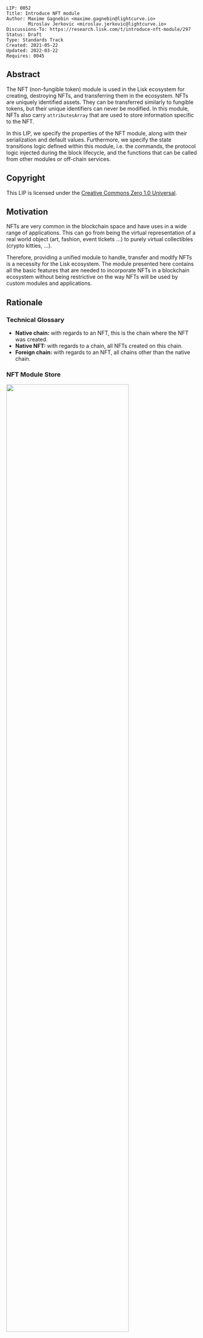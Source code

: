 ```
LIP: 0052
Title: Introduce NFT module
Author: Maxime Gagnebin <maxime.gagnebin@lightcurve.io>
        Miroslav Jerkovic <miroslav.jerkovic@lightcurve.io>
Discussions-To: https://research.lisk.com/t/introduce-nft-module/297
Status: Draft
Type: Standards Track
Created: 2021-05-22
Updated: 2022-03-22
Requires: 0045
```

## Abstract

The NFT (non-fungible token) module is used in the Lisk ecosystem for creating, destroying NFTs, and transferring them in the ecosystem. NFTs are uniquely identified assets. They can be transferred similarly to fungible tokens, but their unique identifiers can never be modified. In this module, NFTs also carry `attributesArray` that are used to store information specific to the NFT.

In this LIP, we specify the properties of the NFT module, along with their serialization and default values. Furthermore, we specify the state transitions logic defined within this module, i.e. the commands, the protocol logic injected during the block lifecycle, and the functions that can be called from other modules or off-chain services.

## Copyright

This LIP is licensed under the [Creative Commons Zero 1.0 Universal](https://creativecommons.org/publicdomain/zero/1.0/).

## Motivation

NFTs are very common in the blockchain space and have uses in a wide range of applications. This can go from being the virtual representation of a real world object (art, fashion, event tickets ...) to purely virtual collectibles (crypto kitties, ...).

Therefore, providing a unified module to handle, transfer and modify NFTs is a necessity for the Lisk ecosystem. The module presented here contains all the basic features that are needed to incorporate NFTs in a blockchain ecosystem without being restrictive on the way NFTs will be used by custom modules and applications.

## Rationale

### Technical Glossary

- **Native chain:** with regards to an NFT, this is the chain where the NFT was created.
- **Native NFT:** with regards to a chain, all NFTs created on this chain.
- **Foreign chain:** with regards to an NFT, all chains other than the native chain.

### NFT Module Store

<img src="lip-0052/nft_module_store.png" width="80%">

_Figure 1: The NFT module store is divided into four substores. All NFTs held by users are stored sequentially in the user substore with keys given by the user address and the NFT ID._

#### NFT Store

The NFT store contains entries for all NFTs present on the native chain, as well as entries for all native NFTs that have been sent cross-chain to a foreign chain. Each entry contains two properties:

- The `owner` property can either be a `ADDRESS_LENGTH` bytes long user address or a `CHAIN_ID_LENGTH` bytes long chain ID. In the latter case, the NFT is a native NFT that has been sent cross-chain to a foreign chain and is escrowed.
- The `attributesArray` property can be used by custom applications to store information about the NFT, or modify interactions with the NFT.

#### User Substore

In the proposed solution, all NFTs associated with a given address are stored sequentially in the user substore part of the state. In this way, getting all NFTs of a given account can be done efficiently. This is in contrast to specifications (like [ERC 721](https://github.com/ethereum/EIPs/blob/master/EIPS/eip-721.md) without optional extensions) where the NFT owner is only stored as one of the NFTs properties. We think that this feature is useful in an account-based blockchain ecosystem and the user substore is designed accordingly.

The `lockingModule` property stores the information regarding the locking status of the NFT. If the NFT is unlocked, this property will have the value `NFT_NOT_LOCKED`, whereas if the NFT is locked, this property will store the locking module name.

### NFT Identifier

To identify NFTs in the Lisk ecosystem, we introduce the `nftID`, a unique NFT identifier in the ecosystem. It is a `NFT_ID_LENGTH` bytes long concatenation of the `CHAIN_ID_LENGTH` bytes long `chainID`, the [chain ID][lip-0043] of the chain creating the NFT, the `COLLECTION_ID_LENGTH` bytes long `collectionID`, chosen when the NFT is created, and a 8 bytes long serialization of an `index` integer, automatically assigned at the NFT creation.

This allows chains to define multiple sets of NFTs, each identified by their respective collection. Each collection can then easily have its own attributes schema and custom logic. For example, an art NFT exchange could have a different collection per artist, `index` being then a unique integer associated with each art piece of this artist.

### Cross-chain NFT Transfer

To allow cross-chain transfers of NFTs, we define a specific command which makes use of the [Interoperability module][lip-0045] and creates a [cross-chain message][lip-0049] with the relevant information. When sending NFTs cross-chain, it is crucial that every native chain can correctly escrow its native NFTs sent to a foreign chain. In this way, a native NFT can never be created by a foreign chain and sent across the ecosystem. When receiving non-native NFTs on a chain, users can query this NFT's native chain to make sure that the NFT is properly escrowed.

#### Transfer To and From the Native Chain

These specifications only allow NFTs to be transferred from or to their native chain. In particular, this means that NFT created on chain A cannot be transferred directly from chain B to chain C. This is required to allow the native chain to maintain escrowed NFTs correctly.

### Attributes

Each NFT is stored with an array of `attributes` specified by various modules. Each `attribute` property is a byte sequence that is not deserialized by the NFT module. Each custom module using an NFT collection should define schemas to serialize and deserialize their `attributes` property of NFTs.

When an NFT is sent to another chain, the `attributes` property of the NFT can be modified according to specifications set on the receiving chain. For this reason, custom modules specifying an NFT collection must also implement the behavior to adopt when an NFT is returned with a modified `attributes` property. This custom behavior will compare the returned attributes with the ones stored with the escrowed NFT. If the returned NFT has an empty attributes, the native chain will restore the attributes as stored, this can be used to save on cross-chain messages size when returning non-modified NFTs to their native chains.

### Protocol Logic for Other Modules

The NFT module provides the following functions to modify the NFT state. Any other modules should use those functions to modify the NFT state. The NFT state should never be modified from outside the module without using one of the provided functions as this could result in unexpected behavior and could cause an improper state transition.

#### create

This function is used to create a new NFT. The NFT will always be native to the chain creating it.

#### destroy

This function is used to destroy NFTs. The NFT will be removed from the NFT substore and cannot be retrieved. The use of this function is limited to destroying native NFTs.

#### lock

This function is used to lock an NFT to a module. A locked NFT cannot be transferred (within the chain or across chains). This can be useful, for example, when the NFT is used as a deposit for a service. Module is specified both when locking and unlocking the NFT, thus preventing NFTs being accidentally locked and unlocked by different modules.

#### unlock

This function is used to unlock an NFT that was locked to a module.

#### setAttributes

This function is used to modify the attributes of NFTs. Each custom module can define the rules surrounding modifying NFT attributes and should call this function. This function will be executed even if the NFT is locked.

#### transfer

This function is used to transfer ownership of NFTs within one chain.

#### transferCrossChain

This function is used to transfer ownership of NFTs across chains in the Lisk ecosystem.

#### recover

This function should only be called by the [Interoperability module][lip-0045] to trigger the recovery of NFTs escrowed to terminated chains.

## Specification

### Notation and Constants

The following constants are used throughout the document:

| Name                                | Type   | Value                   |
| ----------------------------------- | ------ | ----------------------- |
| **Interoperability Constants**      |        |                         |
| `MAINCHAIN_ID`                      | bytes  | 0x 00 00 00 00          |
| **NFT Module Constants**            |        |                         |
| `MODULE_NAME_NFT`                   | string | "nft"                   |
| `COMMAND_NAME_TRANSFER`             | string | "transfer"              |
| `COMMAND_NAME_CROSS_CHAIN_TRANSFER` | string | "transferCrossChain"    |
| `CROSS_CHAIN_COMMAND_NAME_TRANSFER` | string | TBD                     |
| `CCM_STATUS_OK`                     | uint32 | 0                       |
| `CCM_STATUS_NFT_NOT_SUPPORTED`      | uint32 | 64                      |
| `CCM_STATUS_PROTOCOL_VIOLATION`     | uint32 | 65                      |
| `NFT_NOT_LOCKED`                    | string | `MODULE_NAME_NFT`       |
| `MAX_BYTE_LENGTH_ATTRIBUTES`        | uint32 | 9 \* 1024               |
| `ALL_SUPPORTED_NFTS_KEY`            | bytes  | `EMPTY_BYTES`           |
| **NFT Store Constants**             |        |                         |
| `SUBSTORE_PREFIX_NFT`               | bytes  | 0x00 00                 |
| `SUBSTORE_PREFIX_USER`              | bytes  | 0x80 00                 |
| `SUBSTORE_PREFIX_ESCROW`            | bytes  | 0xc0 00                 |
| `SUBSTORE_PREFIX_SUPPORTED_NFTS`    | bytes  | 0xd0 00                 |
| **Configurable Constants**          |        | **Mainchain Value**     |
| `NFT_ENTRY_INITIALIZATION_FEE`      | uint64 | 5000000                 |
| `ESCROW_ENTRY_INITIALIZATION_FEE`   | uint64 | 5000000                 |
| `USER_ENTRY_INITIALIZATION_FEE`     | uint64 | 5000000                 |
| **General Constants**               |        |                         |
| `OWN_CHAIN_ID`                      | bytes  | `chainID` of the chain. |
| `ADDRESS_LENGTH`                    | uint32 | 20                      |
| `MIN_MODULE_NAME_LENGTH`            | uint32 | 1                       |
| `MAX_MODULE_NAME_LENGTH`            | uint32 | 32                      |
| `NFT_ID_LENGTH`                     | uint32 | 16                      |
| `CHAIN_ID_LENGTH`                   | uint32 | 4                       |
| `COLLECTION_ID_LENGTH`              | uint32 | 4                       |
| `MAX_DATA_LENGTH`                   | uint32 | 64                      |
| `EMPTY_BYTES`                       | bytes  | ""                      |

### Event Names and Results

| Name                                            | Type   | Value                           | Description                                                                                                              |
| ----------------------------------------------- | ------ | ------------------------------- | ------------------------------------------------------------------------------------------------------------------------ |
| **Names**                                       |        |                                 |                                                                                                                          |
| `EVENT_NAME_TRANSFER`                           | string | "transfer"                      | Name of the events emitted during NFT transfer.                                                                          |
| `EVENT_NAME_TRANSFER_CROSS_CHAIN`               | string | "transferCrossChain"            | Name of the events emitted during cross-chain NFT transfer.                                                              |
| `EVENT_NAME_CCM_TRANSFER`                       | string | "ccmTransfer"                   | Name of the events emitted during execution of cross-chain NFT transfer messages.                                        |
| `EVENT_NAME_CREATE`                             | string | "create"                        | Name of the events emitted during calls to the [create](#create-2) function.                                             |
| `EVENT_NAME_DESTROY`                            | string | "destroy"                       | Name of the events emitted during calls to the [destroy](#destroy-2) function.                                           |
| `EVENT_NAME_LOCK`                               | string | "lock"                          | Name of the events emitted during calls to the [lock](#lock-2) function.                                                 |
| `EVENT_NAME_UNLOCK`                             | string | "unlock"                        | Name of the events emitted during calls to the [unlock](#unlock-2) function.                                             |
| `EVENT_NAME_SET_ATTRIBUTES`                     | string | "setAttributes"                 | Name of the events emitted during calls to the [setAttributes](#setattributes-2) function.                               |
| `EVENT_NAME_RECOVER`                            | string | "recover"                       | Name of the events emitted during calls to the [recover](#recover-2) function.                                           |
| `EVENT_NAME_SUPPORT_ALL_NFTS`                   | string | "supportAllNFTs"                | Name of the event emitted during calls to the [supportAllNFTs](#supportallnfts-1) function                               |
| `EVENT_NAME_REMOVE_SUPPORT_ALL_NFTS`            | string | "removeSupportAllNFTs"          | Name of the event emitted during calls to the [removeSupportAllNFTs](#removesupportallnfts-1) function                   |
| `EVENT_NAME_SUPPORT_ALL_NFTS_FROM_CHAIN`        | string | "supportAllNFTsFromChain"       | Name of the event emitted during calls to the [supportAllNFTsFromChain](#supportallnftsfromchain-1) function             |
| `EVENT_NAME_REMOVE_SUPPORT_ALL_NFTS_FROM_CHAIN` | string | "removeSupportAllNFTsFromChain" | Name of the event emitted during calls to the [removeSupportAllNFTsFromChain](#removesupportallnftsfromchain-1) function |
| `EVENT_NAME_SUPPORT_NFTID`                      | string | "supportNft"                    | Name of the event emitted during calls to the [supportNftID](#supportnftid-1) function                                   |
| `EVENT_NAME_REMOVE_SUPPORT_NFTID`               | string | "removeSupportNft"              | Name of the event emitted during calls to the [removeSupportNftID](#removesupportnftid-1) function                       |
| **Result codes**                                |        |                                 |                                                                                                                          |
| `RESULT_SUCCESSFUL`                             | uint32 | 0                               | Successful result code for events.                                                                                       |
| `RESULT_NFT_DOES_NOT_EXIST`                     | uint32 | 1                               | Used when NFT substore entry does not exist.                                                                             |
| `RESULT_NFT_NOT_NATIVE`                         | uint32 | 2                               | Used when NFT is not native to either the sending chain or the receiving chain.                                          |
| `RESULT_NFT_NOT_SUPPORTED`                      | uint32 | 3                               | Used when NFT is not supported in the receiving chain.                                                                   |
| `RESULT_NFT_LOCKED`                             | uint32 | 4                               | Used when destroy, lock or transfer functions fail due to NFT being locked.                                              |
| `RESULT_NFT_NOT_LOCKED`                         | uint32 | 5                               | Used when unlock function fails due to NFT being unlocked.                                                               |
| `RESULT_UNAUTHORIZED_UNLOCK`                    | uint32 | 6                               | Used when NFT unlocking fails due to being requested by a module that did not lock it.                                   |
| `RESULT_NFT_ESCROWED`                           | uint32 | 7                               | Used when destroy, lock or transfer functions fail due to NFT being escrowed.                                            |
| `RESULT_NFT_NOT_ESCROWED`                       | uint32 | 8                               | Used when recover function fails due to NFT not being escrowed.                                                          |
| `RESULT_INITIATED_BY_NONNATIVE_CHAIN`           | uint32 | 9                               | Used when recover function fails due to not being initiated by the native chain.                                         |
| `RESULT_INITIATED_BY_NONOWNER`                  | uint32 | 10                              | Used when destroy or transfer functions fail due to not being initiated by the NFT owner.                                |
| `RESULT_RECOVER_FAIL_INVALID_INPUTS`            | uint32 | 11                              | Used when the recover function fails due to invalid inputs.                                                              |
| `RESULT_INSUFFICIENT_BALANCE`                   | uint32 | 12                              | Used when the balance is not sufficient to pay for the cross-chain message fee.                                          |
| `RESULT_DATA_TOO_LONG`                          | uint32 | 13                              | Used when the data input is too long.                                                                                    |

### Type Definitions

| Name           | Type   | Validation                                                                                                                                                                                                                                  | Description                                          |
| -------------- | ------ | ------------------------------------------------------------------------------------------------------------------------------------------------------------------------------------------------------------------------------------------- | ---------------------------------------------------- |
| `Address`      | bytes  | Must be of length `ADDRESS_LENGTH`.                                                                                                                                                                                                         | Address of an account.                               |
| `Module`       | string | Must be of length at least `MIN_MODULE_NAME_LENGTH` and at most `MAX_MODULE_NAME_LENGTH`.                                                                                                                                                   | Used for identifying modules.                        |
| `NFTID`        | bytes  | Must be of length `NFT_ID_LENGTH`.                                                                                                                                                                                                          | Used for NFT identifiers.                            |
| `ChainID`      | bytes  | Must be of length `CHAIN_ID_LENGTH`.                                                                                                                                                                                                        | Used for chain identifiers.                          |
| `CollectionID` | bytes  | Must be of length `COLLECTION_ID_LENGTH`.                                                                                                                                                                                                   | Used for NFT collection identifiers.                 |
| `Attributes`   | bytes  | Must be of length at most `MAX_BYTE_LENGTH_ATTRIBUTES`                                                                                                                                                                                      | Used for NFT attributes.                             |
| `Transaction`  | object | Must follow the `transactionSchema` schema defined in the [LIP 0068][lip-0068] with the only difference that `params` property is not serialized and contains the values of parameters of `paramsSchema` for the corresponding transaction. | An object representing a non-serialized transaction. |
| `CCM`          | object | Must follow the `crossChainMessageSchema` schema defined in [LIP 0049][lip-0049#ccmschema].                                                                                                                                                 | The type of cross-chain messages.                    |

#### uint64be Function

The function `uint64be(x)` returns the big endian uint64 serialization of an integer `x`, with `0 <= x < 2^64`. This serialization is always 8 bytes long.

#### Logic from Other Modules

Calling a function `fct` from the [Interoperability module][lip-0045] is represented by `Interoperability.fct(required inputs)`, from the [Fee module][lip-0048] by `Fee.fct(required inputs)`, and from the [Token module][lip-0051] by `Token.fct(required inputs)`.

### NFT Identification

All NFTs in the ecosystem are identified by using the following three values:

- `chainID`, always the chain ID of the chain that created the NFT,
- `collectionID`, a `COLLECTION_ID_LENGTH` bytes long array, specified at NFT creation,
- `index`, assigned at NFT creation to the next available index in the collection.

In this LIP, the NFT identifier `nftID` is a `NFT_ID_LENGTH` bytes long concatenation of the `chainID` of the NFT native chain, `collectionID` and the serialization of `index`: `nftID = chainID + collectionID + uint64be(index)`. This is for example used in all input formats for the module's exposed logics. This allows the exposed logic interfaces to be simple and uniform.

#### Supported NFTs

The NFT module contains a function used when receiving cross-chain NFT transfers to assert the support for non-native NFTs. It should return a boolean, depending on the configuration of the NFT module. For the rest of this LIP, this function is written `isNFTSupported(nftID)`.

### NFT Module Store

The store keys and schemas for value serialization of the NFT module store are set as follows:

#### NFT Substore

- The substore prefix is set to `SUBSTORE_PREFIX_NFT`.
- Each store key is an NFT ID: `nftID`.
- Each store value is the serialization of an object following `NFTStoreSchema`.

```java
NFTStoreSchema = {
    "type": "object",
    "required": [
        "owner",
        "attributesArray"
    ],
    "properties": {
        "owner": {
            "dataType": "bytes",
            "fieldNumber": 1
        },
        "attributesArray": {
            "type": "array",
            "fieldNumber": 2,
            "items": {
                "type": "object",
                "required": [
                    "module",
                    "attributes"
                ],
                "properties": {
                    "module": {
                        "dataType": "string",
                        "minLength": MIN_MODULE_NAME_LENGTH,
                        "maxLength": MAX_MODULE_NAME_LENGTH,
                        "pattern": "^[a-zA-Z0-9]*$",
                        "fieldNumber": 1
                    },
                    "attributes": {
                        "dataType": "bytes",
                        "fieldNumber": 2
                    }
                }
            }
        }
    }
}
```

Here, the `attributesArray` array is lexicographically ordered by `module`, which guarantees that serialization is consistent across nodes maintaining the chain.

If, for some `module`, a state transition deletes the `attributes` property , the corresponding entry in `attributesArray` is removed.

If, for some `module`, a state transition creates the `attributes` property of a non-existent store entry, this entry is created following `NFTStoreSchema` with the `attributesArray` entry set accordingly.

#### User Substore

- The substore prefix is set to `SUBSTORE_PREFIX_USER`.
- Each store key is a concatenation of an address and a NFT ID: `address + nftID`.
- Each store value is the serialization of an object following `userStoreSchema`.

```java
userStoreSchema = {
    "type": "object",
    "required": ["lockingModule"],
    "properties": {
        "lockingModule": {
            "dataType": "string",
            "minLength": MIN_MODULE_NAME_LENGTH,
            "maxLength": MAX_MODULE_NAME_LENGTH,
            "pattern": "^[a-zA-Z0-9]*$]",
            "fieldNumber": 1
        },
    }
}
```

The default value for the `lockingModule` property is `NFT_NOT_LOCKED`.

#### Escrow Substore

- The substore prefix is set to `SUBSTORE_PREFIX_ESCROW`.
- Each store key is the identifier of the chain to which the NFTs are escrowed, and the NFT ID of the escrowed NFT: `escrowedChainID + nftID`.
- Each store value is the serialization of an object following `escrowStoreSchema`.

```java
escrowStoreSchema = {
    "type": "object",
    "required": ["escrow"],
    "properties": {
        "escrow": {
            "dataType": "boolean",
            "fieldNumber": 1
        }
    }
}
```

If a state transition creates the `escrow` property of a non-existent substore entry, this entry is created following the `escrowStoreSchema`.

#### Supported NFTs Substore

- The substore prefix is set to `SUBSTORE_PREFIX_SUPPORTED_NFTS`.
- Each store key is the `chainID` identifier of the chain to which the supported NFTs are native.
- Each store value is the serialization of an object following `supportedNFTsStoreSchema`.

```java
supportedNFTsStoreSchema = {
   "type": "object",
   "required": ["supportedNftIDArray"],
   "properties": {
       "supportedNftIDArray" : {
           "type": "array",
           "fieldNumber": 1,
           "items": {
                "type": "object",
                "required": ["nftID"],
                "properties": {
                    "nftID": {
                        "dataType": "bytes",
                        "length": NFT_ID_LENGTH,
                        "fieldNumber": 1
                    }
                }
            }
       }
   }
}
```

If all NFTs are supported, the substore contains an entry for the key ALL_SUPPORTED_NFTS_KEY and no other entries.

If not all NFTs are supported, but all NFTs from a chain with `chainID` are supported, the substore contains an entry for key `chainID` with an empty array as value.

Since the native NFTs are always supported, no entry with key `OWN_CHAIN_ID` is added to the substore.

For all entries in this substore, the entries of the `supportedNftIDArray` are ordered lexicographically.

#### Store Notation

For the rest of this proposal:

- Let `NFTStore(nftID)` be the NFT substore entry with store key `nftID`.
  - Let `attributes(nftID, module)` be the `attributes` corresponding to the given `module` in the `attributesArray` of `NFTStore(nftID)`.
- Let `userStore(address, nftID)` be the user substore entry with store key `address + nftID`.
- Let `escrowStore(escrowedChainID, nftID)` be the escrow substore entry with store key `escrowedChainID + nftID`.
- Let `supportedNFTsStore(chainID)` be the supported NFTs substore entry with store key `chainID`.

### Commands

The module provides the following commands to modify the NFT store.

#### NFT Transfer

Transactions executing this command have:

- `module = MODULE_NAME_NFT`
- `command = COMMAND_NAME_TRANSFER`

##### Parameters Schema

The `params` property of a NFT transfer transaction follows the schema `NFTTransferParamsSchema`.

```java
NFTTransferParamsSchema = {
    "type": "object",
    "required": [
        "nftID",
        "recipientAddress",
        "data"
    ],
    "properties": {
        "nftID": {
            "dataType": "bytes",
            "length": NFT_ID_LENGTH,
            "fieldNumber": 1,
        },
        "recipientAddress": {
            "dataType": "bytes",
            "length": ADDRESS_LENGTH,
            "fieldNumber": 2
        },
         "data": {
            "dataType": "string",
            "maxLength": MAX_DATA_LENGTH,
            "fieldNumber": 3
        }
    }
}
```

##### Verification

```python
def verify(trs: Transaction) -> None:

    senderAddress = sha256(trs.senderPublicKey)[:ADDRESS_LENGTH]
    nftID = trs.params.nftID

    if NFTStore(nftID) does not exist:
        raise Exception("NFT store entry does not exist.")

    if getNFTOwner(nftID) == OWN_CHAIN_ID:
        raise Exception("NFT is already escrowed to another chain.")

    if getNFTOwner(nftID) != senderAddress:
        raise Exception("Transfer not initiated by the NFT owner.")

    if getLockingModule(nftID) != NFT_NOT_LOCKED:
        raise Exception("NFT is locked.")
```

##### Execution

```python
def execute(trs: Transaction) -> None:

    senderAddress = sha256(trs.senderPublicKey)[:ADDRESS_LENGTH]
    recipientAddress = trs.params.recipientAddress
    nftID = trs.params.nftID

    transferInternal(senderAddress, recipientAddress, nftID)
```

The [transferInternal](#transferinternal) function transfers the ownership of the NFT within the chain.

#### Cross-chain NFT Transfer

Transactions executing this command have:

- `module = MODULE_NAME_NFT`
- `command = COMMAND_NAME_CROSS_CHAIN_TRANSFER`

##### Parameters Schema

The `params` property of a cross-chain NFT transfer transaction follows the `crossChainTransferParamsSchema` schema.

```java
crossChainTransferParamsSchema = {
    "type": "object",
    "required": [
        "nftID",
        "receivingChainID",
        "recipientAddress",
        "data",
        "messageFee"
    ],
    "properties": {
        "nftID": {
            "dataType": "bytes",
            "length": NFT_ID_LENGTH,
            "fieldNumber": 1,
        },
        "receivingChainID": {
            "dataType": "bytes",
            "length": CHAIN_ID_LENGTH,
            "fieldNumber": 2
        },
        "recipientAddress": {
            "dataType": "bytes",
            "length": ADDRESS_LENGTH,
            "fieldNumber": 3
        },
        "data": {
            "dataType": "string",
            "maxLength": MAX_DATA_LENGTH,
            "fieldNumber": 4
        }
        "messageFee": {
            "dataType": "uint64",
            "fieldNumber": 5
        }
    }
}
```

##### Verification

```python
def verify(trs: Transaction) -> None:

    senderAddress = sha256(trs.senderPublicKey)[:ADDRESS_LENGTH]
    nftID = trs.params.nftID
    receivingChainID = trs.params.receivingChainID
    recipientAddress = trs.params.recipientAddress
    data = trs.params.data
    messageFee = trs.params.messageFee

    if NFTStore(nftID) does not exist:
        raise Exception("NFT store entry does not exist.")

    if len(getNFTOwner(nftID)) == CHAIN_ID_LENGTH:
        raise Exception("NFT is already escrowed to another chain.")

    if getChainID(nftID) not in [OWN_CHAIN_ID, receivingChainID]:
        raise Exception("NFT must be native to either the sending or the receiving chain.")

    if getNFTOwner(nftID) != senderAddress:
        raise Exception("Transfer not initiated by the NFT owner.")

    if getLockingModule(nftID) != NFT_NOT_LOCKED:
        raise Exception("NFT is locked.")

    messageFeeTokenID = Interoperability.getMessageFeeTokenID(receivingChainID)
    if Token.getAvailableBalance(senderAddress, messageFeeTokenID) < messageFee:
        raise Exception("Insufficient balance for the message fee.")
```

##### Execution

```python
def execute(trs: Transaction) -> None:

    senderAddress = sha256(trs.senderPublicKey)[:ADDRESS_LENGTH]
    nftID = trs.params.nftID
    receivingChainID = trs.params.receivingChainID
    recipientAddress = trs.params.recipientAddress
    data = trs.params.data
    messageFee = trs.params.messageFee

    if getChainID(nftID)== OWN_CHAIN_ID and escrowStore(receivingChainID, nftID) does not exist:
        createEscrowEntry(receivingChainID, nftID)

    transferCrossChainInternal(senderAddress, recipientAddress, nftID, receivingChainID, messageFee, data)
```

The [transferCrossChainInternal](#transfercrosschaininternal) function transfers ownership of NFTs across chains in the Lisk ecosystem and calls the interoperability module in order to create a CCM.

### Cross-chain Commands

#### Cross-chain NFT Transfer Message

Cross-chain messages executing this cross-chain command have:

- `module = MODULE_NAME_NFT`,
- `crossChainCommand = CROSS_CHAIN_COMMAND_NAME_TRANSFER`

##### CCM Parameters Schema

The `params` property of a cross-chain NFT transfer message follows the `crossChainTransferMessageParamsSchema`.

```java
crossChainTransferMessageParamsSchema = {
    "type": "object",
    "required": [
        "nftID",
        "senderAddress"
        "recipientAddress",
        "data"
    ],
    "properties": {
        "nftID": {
            "dataType": "bytes",
            "length": NFT_ID_LENGTH,
            "fieldNumber": 1,
        },
        "senderAddress": {
            "dataType": "bytes",
            "length": ADDRESS_LENGTH,
            "fieldNumber": 2
        },
        "recipientAddress": {
            "dataType": "bytes",
            "length": ADDRESS_LENGTH,
            "fieldNumber": 3
        },
        "data": {
            "dataType": "string",
            "maxLength": MAX_DATA_LENGTH,
            "fieldNumber": 4
        }
    }
}
```

##### Verification

```python
def verify(
    ccu: Transaction,
    ccm: CCM
) -> None:

    nftID = ccm.params.nftID
    senderAddress = ccm.params.senderAddress
    recipientAddress = ccm.params.recipientAddress
    data = ccm.params.data
    sendingChainID = ccm.sendingChainID

    if getChainID(nftID) not in [OWN_CHAIN_ID, sendingChainID]:
        raise Exception("NFT is not native to either the sending chain or the receiving chain.")
```

##### Execution

When executing a cross-chain NFT transfer message `ccm`, the logic below is followed.

```python
def execute(
    ccu: Transaction,
    ccm: CCM
) -> None:

    nftID = ccm.params.nftID
    senderAddress = ccm.params.senderAddress
    recipientAddress = ccm.params.recipientAddress
    data = ccm.params.data
    sendingChainID = ccm.sendingChainID

    if isNFTSupported(nftID) == False:
        emitPersistentEvent(
            module = MODULE_NAME_NFT,
            name = EVENT_NAME_CCM_TRANSFER,
            data = {
                "senderAddress": senderAddress,
                "recipientAddress": recipientAddress,
                "nftID": nftID,
                "receivingChainID": OWN_CHAIN_ID,
                "result": RESULT_NFT_NOT_SUPPORTED
            },
            topics = [senderAddress, recipientAddress]
        )
        raise Exception("Non-supported NFT.")

    if ccm.status != CCM_STATUS_OK:
        recipientAddress = senderAddress

    if NFTStore(nftID) does not exist:
        createNFTEntry(recipientAddress, nftID)
        createUserEntry(recipientAddress, nftID)

    if getChainID(nftID) == OWN_CHAIN_ID:
        NFTStore(nftID).owner = recipientAddress
        escrowEntry(sendingChainID, nftID).escrow = False

    emitEvent(
        module = MODULE_NAME_NFT,
        name = EVENT_NAME_CCM_TRANSFER,
        data = {
            "senderAddress": senderAddress,
            "recipientAddress": recipientAddress,
            "nftID": nftID,
            "receivingChainID": receivingChainID,
            "result": RESULT_SUCCESSFUL
        },
        topics = [senderAddress, recipientAddress]
    )
```

### Events

#### transfer

This event has `name = EVENT_NAME_TRANSFER`, and is emitted when the [transfer](#transfer-2) and [transferInternal](#transferinternal) functions are called.

##### Topics

- `senderAddress`: the address of the sending account.
- `recipientAddress`: the address of the receiving account.

##### Data

```java
transferEventDataSchema = {
    "type": "object",
    "required": [
        "senderAddress",
        "recipientAddress",
        "nftID",
        "result"
    ],
    "properties": {
        "senderAddress": {
            "dataType": "bytes",
            "length": ADDRESS_LENGTH,
            "fieldNumber": 1
        },
        "recipientAddress": {
            "dataType": "bytes",
            "length": ADDRESS_LENGTH,
            "fieldNumber": 2
        },
        "nftID": {
            "dataType": "bytes",
            "length": NFT_ID_LENGTH,
            "fieldNumber": 3
        },
        "result": {
            "dataType": "uint32",
            "fieldNumber": 4
        },
    }
}
```

#### transferCrossChain

This event has `name = EVENT_NAME_TRANSFER_CROSS_CHAIN`, and is emitted when the [transferCrossChain](#transfercrosschain-2) and [transferCrossChainInternal](#transfercrosschaininternal) functions are called.

##### Topics

- `senderAddress`: the address of the sending account.
- `recipientAddress`: the address of the receiving account.
- `receivingChainID`: the chain ID of the receiving chain.

##### Data

```java
transferCrossChainEventDataSchema = {
    "type": "object",
    "required": [
        "senderAddress",
        "recipientAddress",
        "nftID",
        "receivingChainID",
        "result"
    ],
    "properties": {
        "senderAddress": {
            "dataType": "bytes",
            "length": ADDRESS_LENGTH,
            "fieldNumber": 1
        },
        "recipientAddress": {
            "dataType": "bytes",
            "length": ADDRESS_LENGTH,
            "fieldNumber": 2
        },
        "nftID": {
            "dataType": "bytes",
            "length": NFT_ID_LENGTH,
            "fieldNumber": 3
        },
        "receivingChainID": {
            "dataType": "bytes",
            "length": CHAIN_ID_LENGTH,
            "fieldNumber": 4
        },
        "result": {
            "dataType": "bytes",
            "length": "uint32",
            "fieldNumber": 5
        }
    }
}
```

#### ccmTransfer

This event has `name = EVENT_NAME_CCM_TRANSFER`, and is emitted during the execution of [cross-chain NFT transfer messages](#cross-chain-nft-transfer-message).

##### Topics

- `senderAddress`: the address of the sending account.
- `recipientAddress`: the address of the receiving account.

##### Data

```java
ccmTransferEventDataSchema = {
    "type": "object",
    "required": [
        "senderAddress",
        "recipientAddress",
        "nftID",
        "receivingChainID",
        "result"
    ],
    "properties": {
        "senderAddress": {
            "dataType": "bytes",
            "length": ADDRESS_LENGTH,
            "fieldNumber": 1
        },
        "recipientAddress": {
            "dataType": "bytes",
            "length": ADDRESS_LENGTH,
            "fieldNumber": 2
        },
        "nftID": {
            "dataType": "bytes",
            "length": NFT_ID_LENGTH,
            "fieldNumber": 3
        },
        "receivingChainID": {
            "dataType": "bytes",
            "length": CHAIN_ID_LENGTH,
            "fieldNumber": 4
        },
        "result": {
            "dataType": "bytes",
            "length": "uint32",
            "fieldNumber": 5
        }
    }
}
```

#### create

This event has `name = EVENT_NAME_CREATE`, and is emitted when the [create](#create-2) function is called.

##### Topics

- `address`: the address of the account that created the NFT.
- `nftID`: ID of the created NFT.

##### Data

```java
createEventDataSchema = {
    "type": "object",
    "required": [
        "address",
        "nftID",
        "collectionID",
        "result"
    ],
    "properties": {
        "address": {
            "dataType": "bytes",
            "length": ADDRESS_LENGTH,
            "fieldNumber": 1
        },
        "nftID": {
            "dataType": "bytes",
            "length": NFT_ID_LENGTH,
            "fieldNumber": 2
        },
        "collectionID": {
            "dataType": "bytes",
            "length": COLLECTION_ID_LENGTH,
            "fieldNumber": 3
        },
        "result": {
            "dataType": "uint32"
            "fieldNumber": 4
        }
    }
}
```

#### destroy

This event has `name = EVENT_NAME_DESTROY`, and is emitted when the [destroy](#destroy-2) function is called.

##### Topics

- `address`: the address of the NFT owner.
- `nftID`: ID of the destroyed NFT.

##### Data

```java
destroyEventDataSchema = {
    "type": "object",
    "required": [
        "address",
        "nftID",
        "result"
    ],
    "properties": {
        "address": {
            "dataType": "bytes",
            "length": ADDRESS_LENGTH,
            "fieldNumber": 1
        },
        "nftID": {
            "dataType": "bytes",
            "length": NFT_ID_LENGTH,
            "fieldNumber": 2
        },
        "result": {
            "dataType": "uint32",
            "fieldNumber": 3
        }
    }
}
```

#### lock

This event has `name = EVENT_NAME_LOCK`, and is emitted when the [lock](#lock-2) function is called.

##### Topics

- `module`: name of the module that locked the NFT.
- `nftID`: ID of the locked NFT.

##### Data

```java
lockEventDataSchema = {
    "type": "object",
    "required": [
        "module",
        "nftID",
        "result"
    ],
    "properties": {
        "module": {
            "dataType": "string",
            "minLength": MIN_MODULE_NAME_LENGTH,
            "maxLength": MAX_MODULE_NAME_LENGTH,
            "fieldNumber": 1
        },
        "nftID": {
            "dataType": "bytes",
            "length": NFT_ID_LENGTH,
            "fieldNumber": 2
        },
        "result": {
            "dataType": "uint32",
            "fieldNumber": 3
        }
    }
}
```

#### unlock

This event has `name = EVENT_NAME_UNLOCK`, and is emitted when the [unlock](#unlock-2) function is called.

##### Topics

- `module`: name of the module that unlocked the NFT.
- `nftID`: ID of the unlocked NFT.

##### Data

```java
unlockEventDataSchema = {
    "type": "object",
    "required": [
        "module",
        "nftID",
        "result"
    ],
    "properties": {
        "module": {
            "dataType": "string",
            "minLength": MIN_MODULE_NAME_LENGTH,
            "maxLength": MAX_MODULE_NAME_LENGTH,
            "fieldNumber": 1
        },
        "nftID": {
            "dataType": "bytes",
            "length": NFT_ID_LENGTH,
            "fieldNumber": 2
        },
        "result": {
            "dataType": "uint32",
            "fieldNumber": 3
        }
    }
}
```

#### setAttributes

This event has `name = EVENT_NAME_SET_ATTRIBUTES`, and is emitted when the [setAttributes](#setattributes-2) function is called.

##### Topics

- `module`: name of the module that sets the attributes.
- `nftID`: ID of the NFT.

##### Data

```java
setAttributesEventDataSchema = {
    "type": "object",
    "required": [
        "module",
        "nftID",
        "attributes",
        "result"
    ],
    "properties": {
        "module": {
            "dataType": "string",
            "minLength": MIN_MODULE_NAME_LENGTH,
            "maxLength": MAX_MODULE_NAME_LENGTH,
            "fieldNumber": 1
        },
        "nftID": {
            "dataType": "bytes",
            "length": NFT_ID_LENGTH,
            "fieldNumber": 2
        },
        "attributes": {
            "dataType": "bytes",
            "maxLength": MAX_BYTE_LENGTH_ATTRIBUTES,
            "fieldNumber": 3
        },
        "result": {
            "dataType": "uint32",
            "fieldNumber": 4
        }
    }
}
```

#### recover

This event has `name = EVENT_NAME_RECOVER`, and is emitted when the [recover](#recover-2) function is called.

##### Topics

- `nftID`: ID of the recovered NFT.

##### Data

```java
recoverEventDataSchema = {
    "type": "object",
    "required": [
        "terminatedChainID",
        "nftID",
        "result"
    ],
    "properties": {
        "terminatedChainID": {
            "dataType": "bytes",
            "maxLength": CHAIN_ID_LENGTH,
            "fieldNumber": 1
        },
        "nftID": {
            "dataType": "bytes",
            "length": NFT_ID_LENGTH,
            "fieldNumber": 2
        },
        "result": {
            "dataType": "uint32",
            "fieldNumber": 3
        }
    }
}
```

#### supportAllNFTs

This event has `name = EVENT_NAME_SUPPORT_ALL_NFTS`, and is emitted when the [`supportAllNFTs`](#supportallnfts-1) function is called.

#### removeSupportAllNFTs

This event has `name = EVENT_NAME_REMOVE_SUPPORT_ALL_NFTS`, and is emitted when the [`removeSupportAllNFTs`](#removesupportallnfts-1) function is called.

#### supportAllNFTsFromChain

This event has `name = EVENT_NAME_SUPPORT_ALL_NFTS_FROM_CHAIN`, and is emitted when the [`supportAllNFTsFromChain`](#supportallnftsfromchain-1) function is called.

##### Topics

- `chainID`: the ID of the chain for which all NFTs are supported.

##### Data

```java
supportAllNFTsFromChainEventDataSchema = {
    "type": "object",
    "required" = ["chainID"],
    "properties": {
        "chainID": {
            "dataType": "bytes",
            "length": CHAIN_ID_LENGTH,
            "fieldNumber": 1
        }
    }
}
```

#### removeSupportAllNFTsFromChain

This event has `name = EVENT_NAME_REMOVE_SUPPORT_ALL_NFTS_FROM_CHAIN`, and is emitted when the [`removeSupportAllNftsFromChain`](#removesupportallnftsfromchain-1) function is called.

##### Topics

- `chainID`: the ID of the chain for which all NFTs are supported.

##### Data

Same as in previous event, i.e., follow the `supportAllNFTsFromChainEventDataSchema`.

#### supportNftID

This event has `name = EVENT_NAME_SUPPORT_NFTID`, and is emitted when the [supportNftID](#supportnftid-1) function is called.

##### Topics

- `nftID`: the nftID of the supported NFT.

##### Data

```java
supportNftIDEventDataSchema = {
    "type": "object",
    "required" = ["nftID"],
    "properties": {
        "nftID": {
            "dataType": "bytes",
            "length": NFT_ID_LENGTH,
            "fieldNumber": 1
        }
    }
}
```

#### removeSupportNftID

This event has `name = EVENT_NAME_REMOVE_SUPPORT_NFTID`, and is emitted when the [removeSupportNftID](#removesupportnftid-1) function is called.

##### Topics

- `nftID`: the nftID for which the support is removed.

##### Data

Same as in previous event, i.e., follow the `supportNftIDEventDataSchema`.

### Internal Functions

#### createNFTEntry

```python
def createNFTEntry(
    address: Address,
    nftID: NFTID
) -> None:

    # This may fail if there is not enough fee left.
    Fee.payFee(NFT_ENTRY_INITIALIZATION_FEE)

    create substore entry with
        substorePrefix = SUBSTORE_PREFIX_NFT
        key = nftID
        value = encode(
            schema = NFTStoreSchema,
            object = {
               "owner": address,
               "attributesArray": []
            }
        )
```

#### createUserEntry

```python
def createUserEntry(
    address: Address,
    nftID: NFTID
) -> None:

    # This may fail if there is not enough fee left.
    Fee.payFee(USER_ENTRY_INITIALIZATION_FEE)

    create substore entry with
        substorePrefix = SUBSTORE_PREFIX_USER
        key = address + nftID
        value = encode(
            schema = userStoreSchema,
            object = {
               "lockingModule": NFT_NOT_LOCKED
            }
        )
```

#### createEscrowEntry

```python
def createEscrowEntry(
    receivingChainID: ChainID,
    nftID: NFTID
) -> None:

    # This may fail if there is not enough fee left.
    Fee.payFee(ESCROW_ENTRY_INITIALIZATION_FEE)

    create substore entry with
        substorePrefix = SUBSTORE_PREFIX_ESCROW
        key = receivingChainID + nftID
        value = encode(
            schema = escrowStoreSchema,
            object = {
                "escrow": True
            }
        )
```

#### transferInternal

```python
def transferInternal(
    senderAddress: Address,
    recipientAddress: Address,
    nftID: NFTID
) -> None:

    delete entry userStore(senderAddress, nftID) from the user substore
    createUserEntry(recipientAddress, nftID)
    NFTStore(nftID).owner = recipientAddress

    emitEvent(
        module = MODULE_NAME_NFT,
        name = EVENT_NAME_TRANSFER,
        data = {
            "senderAddress": senderAddress,
            "recipientAddress": recipientAddress,
            "nftID": nftID,
            "result": RESULT_SUCCESSFUL
        },
        topics = [senderAddress, recipientAddress]
    )
```

#### transferCrossChainInternal

```python
def transferCrossChainInternal(
    senderAddress: Address,
    recipientAddress: Address,
    nftID: NFTID,
    receivingChainID: ChainID,
    messageFee: uint64,
    data: str
) -> None:

    delete entry userStore(senderAddress, nftID) from the user substore

    if getChainID(nftID) == OWN_CHAIN_ID:
        NFTStore(nftID).owner = receivingChainID

    if getChainID(nftID) == receivingChainID:
        delete entry NFTStore(nftID) from the NFT substore

    emitEvent(
        module = MODULE_NAME_NFT,
        name = EVENT_NAME_TRANSFER_CROSS_CHAIN,
        data = {
            "senderAddress": senderAddress,
            "recipientAddress": recipientAddress,
            "nftID": nftID,
            "receivingChainID": receivingChainID,
            "result": RESULT_SUCCESSFUL
        },
        topics = [senderAddress, recipientAddress, receivingChainID]
    )

    Interoperability.send(
        sendingAddress = senderAddress,
        module = MODULE_NAME_NFT,
        crossChainCommand = CROSS_CHAIN_COMMAND_NAME_TRANSFER,
        receivingChainID = receivingChainID,
        fee = messageFee,
        params = {
            "nftID": nftID,
            "senderAddress": senderAddress,
            "recipientAddress": recipientAddress,
            "data": data
        }
    )
```

### Protocol Logic for Other Modules

#### isNFTSupported

This function returns the support status of an NFT.

```python
def isNFTSupported(nftID: NFTID) -> bool:

    if NFTStore(nftID) does not exist:
        raise Exception("NFT substore entry does not exist.")

    chainID = getChainID(nftID)

    if getChainID(nftID) == OWN_CHAIN_ID:
        return True

    if supportedNFTsStore(ALL_SUPPORTED_NFTS_KEY) exists:
        return True

    if supportedNFTsStore(chainID) exists:
        if supportedNFTsStore(chainID).supportedNftIDArray == []:
            return True
        if nftID is in supportedNFTsStore(chainID).supportedNftIDArray:
            return True

    return False
```

#### getChainID

This function returns the native chain of an NFT.

```python
def getChainID(nftID: NFTID) -> ChainID:

    if NFTStore(nftID) does not exist:
        raise Exception("NFT substore entry does not exist.")

    return nftID[:CHAIN_ID_LENGTH]
```

#### getAttributes

This function returns the attributes of an NFT.

```python
def getAttributes(nftID: NFTID) -> bytes:

    if NFTStore(nftID) does not exist:
        raise Exception("NFT substore entry does not exist.")

    return NFTStore(nftID).attributesArray
```

#### getLockingModule

This function returns the locking status of an NFT.

```python
def getLockingModule(nftID: NFTID) -> string:

    if NFTStore(nftID) does not exist:
        raise Exception("NFT substore entry does not exist.")

    if len(getNFTOwner(nftID)) == CHAIN_ID_LENGTH:
        raise Exception("NFT is escrowed to another chain.")
    else:
        return userStore(getNFTOwner(nftID), nftID).lockingModule
```

#### getNFTOwner

This function returns the owner of an NFT.

```python
def getNFTOwner(nftID: NFTID) -> Address:

    if NFTStore(nftID) does not exist:
        raise Exception("NFT substore entry does not exist.")

    return NFTStore(nftID).owner
```

#### getNextAvailableIndex

This function returns the next available index of a collection.

```python
def getNextAvailableIndex(collectionID: CollectionID) -> uint64:

    count = 0

    for key in NFTStore.keys():
        if key[`CHAIN_ID_LENGTH`:`CHAIN_ID_LENGTH`+`COLLECTION_ID_LENGTH`] == collectionID:
            count +=1

    return count
```

#### create

This function creates an NFT.

```python
def create(
    address: Address,
    collectionID: Collection
) -> None:

    index = getNextAvailableIndex(collectionID)
    nftID = OWN_CHAIN_ID + collectionID + uint64be(index)

    createNFTEntry(address, nftID)
    createUserEntry(address, nftID)

    emitEvent(
        module = MODULE_NAME_NFT,
        name = EVENT_NAME_CREATE,
        data = {
            "address": address,
            "nftID": nftID,
            "collectionID": collectionID,
            "result": RESULT_SUCCESSFUL
        },
        topics = [address, nftID]
    )
```

#### destroy

This function destroys an NFT.

```python
def destroy(
    address: Address,
    nftID: NFTID
) -> None:

    if getChainID(nftID) != OWN_CHAIN_ID:
        emitFailedDestroyEvent(address, nftID, RESULT_NFT_NOT_NATIVE)
        raise Exception("NFT is not native to the chain.")

    if NFTStore(nftID) does not exist:
        emitFailedDestroyEvent(address, nftID, RESULT_NFT_DOES_NOT_EXIST)
        raise Exception("NFT substore entry does not exist.")

    if getNFTOwner(nftID) != address:
        emitFailedDestroyEvent(address, nftID, RESULT_INITIATED_BY_NONOWNER)
        raise Exception("Not initiated by the NFT owner.")

    if getLockingModule(nftID) != NFT_NOT_LOCKED:
        emitFailedDestroyEvent(address, nftID, RESULT_NFT_LOCKED)
        raise Exception("NFT is locked.")

    if len(getNFTOwner(nftID)) == CHAIN_ID_LENGTH:
        emitFailedDestroyEvent(address, nftID, RESULT_NFT_ESCROWED)
        raise Exception("NFT is escrowed to another chain.")

    delete entry NFTStore(nftID) from the NFT substore
    delete entry userStore(address, nftID) from the user substore

    emitEvent(
        module = MODULE_NAME_NFT,
        name = EVENT_NAME_DESTROY,
        data = {
            "address": address,
            "nftID": nftID,
            "result": RESULT_SUCCESSFUL
        },
        topics = [address, nftID]
    )

    def emitFailedDestroyEvent(
        address: Address,
        nftID: NFTID,
        result: uint32
    ) -> None:

        emitPersistentEvent(
            module = MODULE_NAME_NFT,
            name = EVENT_NAME_DESTROY,
            data = {
                "address": address,
                "nftID": nftID,
                "result": result
            },
            topics = [address, nftID]
        )
```

#### lock

This function locks an NFT to a given module.

```python
def lock(
    module: Module,
    nftID: NFTID
) -> None:

    if NFTStore(nftID) does not exist:
        emit FailedLockEvent(module, nftID, RESULT_NFT_DOES_NOT_EXIST)
        raise Exception("NFT store entry does not exist.")

    if len(getNFTOwner(nftID)) == CHAIN_ID_LENGTH:
        emit FailedLockEvent(module, nftID, RESULT_NFT_ESCROWED)
        raise Exception("NFT is escrowed to another chain.")

    if getLockingModule(nftID) != NFT_NOT_LOCKED:
        emit FailedLockEvent(module, nftID, RESULT_NFT_LOCKED)
        raise Exception("NFT is already locked.")

    userStore(getNFTOwner(nftID), nftID).lockingModule = module

    emitEvent(
        module = MODULE_NAME_NFT,
        name = EVENT_NAME_LOCK,
        data = {
            "module": module,
            "nftID": nftID,
            "result": RESULT_SUCCESSFUL
        },
        topics = [module, nftID]
    )

    def emitFailedLockEvent(
        module: Module,
        nftID: NFTID,
        result: uint32
    ) -> None:

        emitPersistentEvent(
            module = MODULE_NAME_NFT,
            name = EVENT_NAME_LOCK,
            data = {
                "module": module,
                "nftID": nftID,
                "result": result
            },
            topics = [module, nftID]
        )
```

#### unlock

This function unlocks an NFT that was previously locked to a module.

```python
def unlock(
    module: Module,
    nftID: NFTID
) -> None:

    if NFTStore(nftID) does not exist:
        emit FailedUnlockEvent(module, nftID, RESULT_NFT_DOES_NOT_EXIST)
        raise Exception("NFT store entry does not exist.")

    if getLockingModule(nftID) == NFT_NOT_LOCKED:
        emit FailedUnlockEvent(module, nftID, RESULT_NFT_NOT_LOCKED)
        raise Exception("NFT is not locked.")

    if getLockingModule(nftID) != module:
        emit FailedUnlockEvent(module, nftID, RESULT_UNAUTHORIZED_UNLOCK)
        raise Exception("Unlocking NFT via module that didn't lock it.")

    userStore(getNFTOwner(nftID), nftID).lockingModule = NFT_NOT_LOCKED

    emitEvent(
        module = MODULE_NAME_NFT,
        name = EVENT_NAME_UNLOCK,
        data = {
            "module": module,
            "nftID": nftID,
            "result": RESULT_SUCCESSFUL
        },
        topics = [module, nftID]
    )

    def emitFailedUnlockEvent(
        module: Module,
        nftID: NFTID,
        result: uint32
    ) -> None:

        emitPersistentEvent(
            module = MODULE_NAME_NFT,
            name = EVENT_NAME_UNLOCK,
            data = {
                "module": module,
                "nftID": nftID,
                "result": result
            },
            topics = [module, nftID]
        )
```

#### setAttributes

This function modifies the attributes of an NFT.

```python
def setAttributes(
    module: Module,
    nftID: NFTID,
    attributes: Attributes
) -> None:

    if NFTStore(nftID) does not exist:
        emitFailedSetAttributesEvent(module, nftID, attributes, RESULT_NFT_DOES_NOT_EXIST)
        raise Exception("NFT substore entry does not exist.")

    if getChainID(nftID) != OWN_CHAIN_ID:
        emit FailedSetAttributesEvent(module, nftID, attributes, RESULT_NFT_NOT_NATIVE)
        raise Exception("NFT is not native to the chain.")

    attributes(nftID, module) = attributes

    emitEvent(
        module = MODULE_NAME_NFT,
        name = EVENT_NAME_SET_ATTRIBUTES,
        data = {
            "module": module,
            "nftID": nftID,
            "attributes": attributes,
            "result": RESULT_SUCCESSFUL
        },
        topics = [module, nftID]
    )

    def emitFailedSetAttributesEvent(
        module: Module,
        nftID: NFTID,
        attributes: Attributes,
        result: uint32
    ) -> None:

        emitPersistentEvent(
            module = MODULE_NAME_NFT,
            name = EVENT_NAME_SET_ATTRIBUTES,
            data = {
                "module": module,
                "nftID": nftID,
                "attributes": attributes,
                "result": result
            },
            topics = [module, nftID]
        )
```

#### transfer

This function transfers ownership of an NFT within one chain.

```python
def transfer(
    senderAddress: Address,
    recipientAddress: Address,
    nftID: NFTID
) -> None:

    if NFTStore(nftID) does not exist:
        emitFailedTransferEvent(senderAddress, recipientAddress, nftID, RESULT_NFT_DOES_NOT_EXIST)
        raise Exception("NFT store entry does not exist.")

    if getNFTOwner(nftID) == OWN_CHAIN_ID:
        emitFailedTransferEvent(senderAddress, recipientAddress, nftID, RESULT_NFT_ESCROWED)
        raise Exception("NFT is escrowed to another chain.")

    if getNFTOwner(nftID) != senderAddress:
        emitFailedTransferEvent(senderAddress, recipientAddress, nftID, RESULT_INITIATED_BY_NONOWNER)
        raise Exception("Transfer not initiated by the NFT owner.")

    if getLockingModule(nftID) != NFT_NOT_LOCKED:
        emitFailedTransferEvent(senderAddress, recipientAddress, nftID, RESULT_NFT_LOCKED)
        raise Exception("NFT is locked.")

    transferInternal(senderAddress, recipientAddress, nftID)

def emitFailedTransferEvent(
    senderAddress: Address,
    recipientAddress: Address,
    nftID: NFTID,
    result: uint32
) -> None:

    emitPersistentEvent(
        module = MODULE_NAME_NFT,
        name = EVENT_NAME_TRANSFER,
        data = {
            "senderAddress": senderAddress,
            "recipientAddress": recipientAddress,
            "nftID": nftID,
            "result": result
        },
        topics = [senderAddress, recipientAddress]
    )
```

#### transferCrossChain

This function transfers ownership of an NFT across chains in the Lisk ecosystem.

```python
def transferCrossChain(
    senderAddress: Address,
    recipientAddress: Address,
    nftID: NFTID,
    receivingChainID: ChainID,
    messageFee: uint64,
    data: str
) -> None:

    if len(data) > MAX_DATA_LENGTH:
        emitFailedCrossChainTransferEvent(senderAddress, nftID, amount, receivingChainID, recipientAddress, RESULT_DATA_TOO_LONG)
        raise Exception("Data field is too long.")

    if NFTStore(nftID) does not exist:
        emitFailedTransferCrossChainEvent(senderAddress, recipientAddress, nftID, receivingChainID, RESULT_NFT_DOES_NOT_EXIST)
        raise Exception("NFT store entry does not exist.")

    if getNFTOwner(nftID) == OWN_CHAIN_ID:
        emitFailedTransferCrossChainEvent(senderAddress, recipientAddress, nftID, receivingChainID, RESULT_NFT_ESCROWED)
        raise Exception("NFT is escrowed to another chain.")

    if getChainID(nftID) not in [OWN_CHAIN_ID, receivingChainID]:
        emitFailedTransferCrossChainEvent(senderAddress, recipientAddress, nftID, receivingChainID, RESULT_NFT_NOT_NATIVE)
        raise Exception("NFT must be native either to the sending chain or the receiving chain.")

    if getNFTOwner(nftID) != senderAddress:
        emitFailedTransferCrossChainEvent(senderAddress, recipientAddress, nftID, receivingChainID, RESULT_INITIATED_BY_NONOWNER)
        raise Exception("Transfer not initiated by the NFT owner.")

    if getLockingModule(nftID) != NFT_NOT_LOCKED:
        emitFailedTransferCrossChainEvent(senderAddress, recipientAddress, nftID, receivingChainID, RESULT_NFT_LOCKED)
        raise Exception("NFT is locked.")

    messageFeeTokenID = Interoperability.getMessageFeeTokenID(receivingChainID)
    if Token.getAvailableBalance(senderAddress, messageFeeTokenID) < messageFee:
        emitFailedTransferCrossChainEvent(senderAddress, recipientAddress, nftID, receivingChainID, RESULT_INSUFFICIENT_BALANCE)
        raise Exception("Insufficient balance for the message fee.")

    if getChainID(nftID)== OWN_CHAIN_ID and escrowStore(receivingChainID, nftID) does not exist:
        createEscrowEntry(receivingChainID, nftID)

    transferCrossChainInternal(senderAddress, recipientAddress, nftID, receivingChainID, messageFee, data)

    def emitFailedTransferCrossChainEvent(
        senderAddress: Address,
        recipientAddress: Address,
        receivingChainID: ChainID,
        nftID: NFTID,
        result: uint32
    ) -> None:

        emitPersistentEvent(
            module = MODULE_NAME_NFT,
            name = EVENT_NAME_TRANSFER_CROSS_CHAIN,
            data = {
                "senderAddress": senderAddress,
                "recipientAddress": recipientAddress,
                "nftID": nftID,
                "receivingChainID": receivingChainID,
                "result": result
            },
            topics = [senderAddress, recipientAddress, receivingChainID]
        )
```

#### recover

This function should only be called by the interoperability module. It recovers an NFT escrowed to a
terminated chain.

```python
def recover(
    terminatedChainID: ChainID,
    substorePrefix: bytes,
    storeKey: bytes,
    storeValue: bytes
) -> None:

    if (
        substorePrefix != SUBSTORE_PREFIX_NFT
        or len(storeKey) != NFT_ID_LENGTH
        or storeValue cannot be deserialized using NFTStoreSchema
    ):
        emitFailedRecoverEvent(terminatedChainID, nftID, RESULT_RECOVER_FAIL_INVALID_INPUTS)
        raise Exception("Invalid inputs.")

    chainID = storeKey[:CHAIN_ID_LENGTH]
    nftID = storeKey
    nftValue = decode(schema = NFTStoreSchema, object = storeValue)

    if getChainID(nftID) != OWN_CHAIN_ID:
        emitFailedRecoverEvent(terminatedChainID, nftID, RESULT_INITIATED_BY_NONNATIVE_CHAIN)
        raise Exception("Recovery called by non-native chain.")

    if NFTStore(nftID).owner != terminatedChainID or escrowStore(terminatedChainID, nftID).escrow == False:
        emitFailedRecoverEvent(terminatedChainID, nftID, RESULT_NFT_NOT_ESCROWED)
        raise Exception("NFT was not escrowed to terminated chain.")

    if len(nftValue.owner) != ADDRESS_LENGTH:
        emitFailedRecoverEvent(terminatedChainID, nftID, RESULT_INVALID_ACCOUNT)
        raise Exception("Invalid account information.")

    NFTStore(nftID).owner = nftValue.owner
    createUserEntry(nftValue.owner, nftID)
    escrowStore(terminatedChainID, nftID).escrow = False

    emitEvent(
        module = MODULE_NAME_NFT,
        name = EVENT_NAME_RECOVER,
        data = {
            "terminatedChainID": terminatedChainID,
            "nftID": nftID,
            "result": RESULT_SUCCESSFUL
        },
        topics = [nftID]
    )

    def emitFailedRecoverEvent(
        terminatedChainID: ChainID,
        nftID: NFTID,
        result: uint32
    ) -> None:

        emitPersistentEvent(
            module = MODULE_NAME_NFT,
            name = EVENT_NAME_RECOVER,
            data = {
                "terminatedChainID": terminatedChainID,
                "nftID": nftID,
                "result": result
            },
            topics = [nftID]
        )
```

#### supportAllNFTs

This function updates the supported NFTs substore to support all NFTs of the Lisk ecosystem.

```python
def supportAllNFTs() -> None:

    remove all entries from the supported NFTs substore

    create substore entry with
        substorePrefix = SUBSTORE_PREFIX_SUPPORTED_NFTS
        key = ALL_SUPPORTED_NFTS_KEY
        value = encode(
            schema = supportedNFTsStoreSchema,
            object = {"supportedNftIDArray": []}
        )

    emitEvent(
        module = MODULE_NAME_NFT,
        name = EVENT_NAME_SUPPORT_ALL_NFTS,
        data = EMPTY_BYTES,
        topics = []
    )
```

#### removeSupportAllNFTs

This function removes support for all non-native NFTs.

```python
def removeSupportAllNFTs() -> None:

    remove all entries from the supported NFTs substore

    emitEvent(
        module = MODULE_NAME_NFT,
        name = EVENT_NAME_REMOVE_SUPPORT_ALL_NFTS,
        data = EMPTY_BYTES,
        topics = []
    )
```

#### supportAllNFTsFromChain

This function updates the supported NFTs substore to support all non-native NFTs of a specified foreign chain.

```python
def supportAllNFTsFromChain(chainID: ChainID) -> None:

    if there exists entry in the supported NFTs substore with key == ALL_SUPPORTED_NFTS_KEY:

    if chainID == OWN_CHAIN_ID:

    if supportedNFTsStore(chainID) exists:
        supportedNFTsStore(chainID) = {"supportedNftIDArray": []}

    else:
        create substore entry with
            substorePrefix = SUBSTORE_PREFIX_SUPPORTED_NFTS
            key = chainID
            value = encode(
                schema = supportedNFTsStoreSchema,
                object = {"supportedNftIDArray": []}
            )

    emitEvent(
        module = MODULE_NAME_NFT,
        name = EVENT_NAME_SUPPORT_ALL_NFTS_FROM_CHAIN,
        data = {"chainID": chainID},
        topics = [chainID]
    )
```

#### removeSupportAllNFTsFromChain

This function removes support for all non-native NFTs of a specified foreign chain.

```python
def removeSupportAllNFTsFromChain(chainID: ChainID) -> None:

    if there exists entry in the supported NFTs substore with key == ALL_SUPPORTED_NFTS_KEY:
        raise Exception('Invalid operation. All NFTs from all chains are supported.')

    if chainID == OWN_CHAIN_ID:
        raise Exception('Invalid operation. Support for native NFTs cannot be removed.')

    if supportedNFTsStore(chainID) does not exist:
        return

    delete entry supportedNFTsStore(chainID) from the supported NFTs substore

    emitEvent(
        module = MODULE_NAME_NFT,
        name = EVENT_NAME_REMOVE_SUPPORT_ALL_NFTS_FROM_CHAIN,
        data = {"chainID": chainID},
        topics = [chainID]
    )
```

#### supportNftID

This function updates the supported NFTs substore to support a single specified non-native NFT.

```python
def supportNft(nftID: NFTID) -> None:

    chainID = getChainID(nftID)

    if there exists entry in the supported NFTs substore with key == ALL_SUPPORTED_NFTS_KEY:
        return

    if chainID = OWN_CHAIN_ID:
        return

    if supportedNFTsStore(chainID) exists:
        if supportedNFTsStore(chainID).supportedNftIDArray == []:
            return

        add nftID to supportedNFTsStore(chainID).supportedNftIDArray, maintaining the array in lexicographical order

    else:
        create an entry in the supported NFTs substore with
        key = chainID
        value = encode(
            schema = supportedNFTsStoreSchema,
            object = {"supportedNftIDArray": [nftID]}
        )

    emitEvent(
        module = MODULE_NAME_NFT,
        name = EVENT_NAME_SUPPORT_NFTID,
        data = {"nftID": nftID},
        topics = [nftID]
    )
```

#### removeSupportNftID

This function is removes support for a single specified NFT.

```python
def removeSupportNft(nftID: NFTID) -> None:

    chainID = getChainID(nftID)

    if supportedNFTsStore(ALL_SUPPORTED_NFTS_KEY) exists:
        raise Exception('Invalid operation. All NFTs from all chains are supported.')

    if supportedNFTsStore(chainID) exists:
        if supportedNFTsStore(chainID).supportedNftIDArray == []:
            raise Exception('Invalid operation. All NFTs from the specified chain are supported.')

        if there exist an item in array supportedNFTsStore(chainID).supportedNftIDArray with value nftID:
            remove nftID from supportedNFTsStore(chainID).supportedNftIDArray
            if supportedNFTsStore(chainID).supportedNftIDArray is empty:
                remove supportedNFTsStore(chainID) from the supported NFTs substore

    emitEvent(
        module = MODULE_NAME_NFT,
        name = EVENT_NAME_REMOVE_SUPPORT_NFTID,
        data = {"nftID": nftID},
        topics = [nftID]
    )
```

### Genesis Block Processing

#### Genesis Assets Schema

```java
genesisNFTStoreSchema = {
    "type": "object",
    "required": [
        "NFTSubstore",
        "userSubstore",
        "escrowSubstore",
        "supportedNFTsSubstore"
    ],
    "properties": {
        "NFTSubstore": {
            "type": "array",
            "fieldNumber": 1,
            "items": {
                "type": "object",
                "required": [
                    "nftID",
                    "owner",
                    "attributesArray"
                ],
                "properties": {
                    "nftID": {
                        "dataType": "bytes",
                        "length": NFT_ID_LENGTH,
                        "fieldNumber": 1
                    },
                    "owner": {
                        "dataType": "bytes",
                        "fieldNumber": 2
                    },
                    "attributesArray": {
                        "type": "array",
                        "fieldNumber": 3,
                        "items": {
                            "type": "object",
                            "required": ["module", "attributes"],
                            "properties": {
                                "module": {
                                    "dataType": "string",
                                    "minLength": MIN_MODULE_NAME_LENGTH,
                                    "maxLength": MAX_MODULE_NAME_LENGTH,
                                    "pattern": "^[a-zA-Z0-9]*$",
                                    "fieldNumber": 1,
                                },
                                "attributes": {
                                    "dataType": "bytes",
                                    "maxLength": MAX_BYTE_LENGTH_ATTRIBUTES,
                                    "fieldNumber": 2
                                }
                            }
                        }
                    }
                }
            }
        },
        "userSubstore": {
            "type": "array",
            "fieldNumber": 2,
            "items": {
                "type": "object",
                "required": [
                    "address",
                    "nftID",
                    "lockingModule"
                ],
                "properties": {
                    "address": {
                        "dataType": "bytes",
                        "length": ADDRESS_LENGTH,
                        "fieldNumber": 1
                    },
                    "nftID": {
                        "dataType": "bytes",
                        "length": NFT_ID_LENGTH,
                        "fieldNumber": 2
                    },
                    "lockingModule": {
                        "dataType": "string",
                        "minLength": MIN_MODULE_NAME_LENGTH,
                        "maxLength": MAX_MODULE_NAME_LENGTH,
                        "pattern": "^[a-zA-Z0-9]*$]",
                        "fieldNumber": 3
                    }
                }
            }
        },
        "escrowSubstore": {
            "type": "array",
            "fieldNumber": 3,
            "items": {
                "type": "object",
                "required": [
                    "escrowedChainID",
                    "nftID",
                    "escrow"
                ],
                "properties": {
                    "escrowedChainID": {
                        "dataType": "bytes",
                        "length": CHAIN_ID_LENGTH,
                        "fieldNumber": 1
                    },
                    "nftID": {
                        "dataType": "bytes",
                        "length": NFT_ID_LENGTH,
                        "fieldNumber": 2
                    },
                    "escrow": {
                        "dataType": "boolean",
                        "fieldNumber": 3
                    }
                }
            }
        },
        "supportedNFTsSubstore": {
            "type": "array",
            "fieldNumber": 4,
            "items": {
                "type": "object",
                "required": [
                    "chainID",
                    "supportedNftIDArray"
                ],
                "properties": {
                    "chainID": {
                        "dataType": "bytes",
                        "length": CHAIN_ID_LENGTH,
                        "fieldNumber": 1
                    },
                    "supportedNftIDArray": {
                        "type": "array",
                        "fieldNumber": 2,
                        "items": {
                            "dataType": "bytes",
                            "length": NFT_ID_LENGTH
                        }
                    }
                }
            }
        }
    }
}
```

#### Genesis State Initialization

During the genesis state initialization stage, the following steps are executed. If any step fails, the block is discarded and has no further effect.

Let `genesisBlockAssetBytes` be the `data` bytes included in the block assets for the NFT module and let `genesisBlockAssetObject` be the deserialization of `genesisBlockAssetBytes` according to the `genesisNFTStoreSchema` schema, given above.

- Initial checks on the properties of `genesisBlockAssetObject`:

  - Across all elements of the `NFTSubstore` array, all values given for `nftID` must be unique.
  - For all elements of the `NFTSubstore` array, values given for `owner` must have either length `ADDRESS_ID_LENGTH` bytes (representing a user address) or `CHAIN_ID_LENGTH` bytes (representing a chain ID).
  - The `NFTSubstore` must be in lexicographical order of `owner`.
    - For a given `owner`, the entries must be in ascending order of `nftID`.
    - The `attributesArray` must be in lexicographic order of `module` name.
  - Across all elements of the `userSubstore` array, the pairs `address`, `nftID` must be unique: each pair appears at most once, although a given `address` can appear multiple times with different unique `nftID`.
  - The `userSubstore` array must be in lexicographical order of `address`. For a given `address`, the entries must be in lexicographic order of `nftID`.
  - Across all elements of the `escrowSubstore` array, the pairs `escrowedChainID`, `nftID` must be unique: each pair appears at most once, although a given `escrowedChainID` can appear multiple times with different unique `nftID`.
  - The `supportedNFTsSubstore` array must be ordered lexicographically by `chainID`. For each entry of this array, the `supportedNftIDArray` should be in lexicographical order.

- For each entry `NFTEntry` in `genesisBlockAssetObject.NFTSubstore`, create an entry in the NFT substore with:

  ```python
  storeKey = NFTEntry.nftID
  storeValue = encode(
      schema = NFTStoreSchema,
      object = {
          "owner": NFTEntry.owner,
          "attributesArray": NFTEntry.attributesArray
      }
  )
  ```

  Furthermore, if `NFTEntry.owner` has length `ADDRESS_ID_LENGTH` bytes, create an entry in the user substore with:

  ```python
  storeKey = NFTEntry.owner + NFTEntry.nftID
  storeValue = encode(
      schema = userStoreSchema,
      object = {
          "lockingModule": NFT_NOT_LOCKED
      }
  )
  ```

- For each entry `escrowEntry` in `genesisBlockAssetObject.escrowSubstore`, create an entry in the escrow substore with:

  ```python
  storeKey = escrowEntry.escrowedChainID + escrowEntry.nftID
  storeValue = encode(
      schema = escrowStoreSchema,
      object = {
          "escrow": True
      }
  )
  ```

- For each entry `supportedNFTsEntry` in `genesisBlockAssetObject.supportedNFTsSubstore`, create an entry in the supported NFTs substore with:

  ```python
  storeKey = supportedNFTsEntry.chainID
  storeValue = encode(
      schema = supportedNFTsStoreSchema,
      object = {
          "supportedNftIDArray": [nftID for each nftID in supportedNFTsEntry.supportedNftIDArray]
      }
  )
  ```

### Endpoints for Off-Chain Services

TBA

## Backwards Compatibility

Chains adding support for the NFT module specified in this document need to do so with a hard fork. This proposal does not imply a fork for the Lisk mainchain.

## Reference Implementation

TBA

[lip-0043]: https://github.com/LiskHQ/lips/blob/main/proposals/lip-0043.md
[lip-0045]: https://github.com/LiskHQ/lips/blob/main/proposals/lip-0045.md
[lip-0048]: https://github.com/LiskHQ/lips/blob/main/proposals/lip-0048.md
[lip-0049]: https://github.com/LiskHQ/lips/blob/main/proposals/lip-0049.md
[lip-0049#ccmschema]: https://github.com/LiskHQ/lips/blob/main/proposals/lip-0049.md#cross-chain-message-schema
[lip-0051]: https://github.com/LiskHQ/lips/blob/main/proposals/lip-0051.md
[lip-0068]: https://github.com/LiskHQ/lips/blob/main/proposals/lip-0068.md
